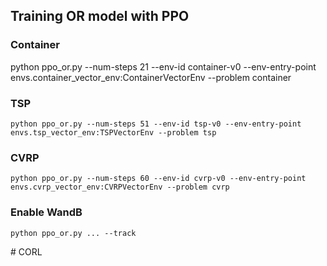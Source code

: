 ## Training OR model with PPO

### Container
python ppo_or.py --num-steps 21 --env-id container-v0 --env-entry-point envs.container_vector_env:ContainerVectorEnv --problem container

### TSP
```shell
python ppo_or.py --num-steps 51 --env-id tsp-v0 --env-entry-point envs.tsp_vector_env:TSPVectorEnv --problem tsp
```
### CVRP
```shell
python ppo_or.py --num-steps 60 --env-id cvrp-v0 --env-entry-point envs.cvrp_vector_env:CVRPVectorEnv --problem cvrp
```
### Enable WandB
```shell
python ppo_or.py ... --track
```
#   C O R L  
 